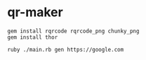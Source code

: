 # qr-maker

```
gem install rqrcode rqrcode_png chunky_png
gem install thor

ruby ./main.rb gen https://google.com
```

